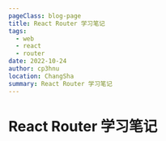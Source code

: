 ```yaml
---
pageClass: blog-page
title: React Router 学习笔记
tags: 
  - web
  - react
  - router
date: 2022-10-24
author: cp3hnu
location: ChangSha
summary: React Router 学习笔记
---
```


# React Router 学习笔记
